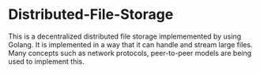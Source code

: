 # Distributed-File-Storage
This is a decentralized distributed file storage implememented by using Golang. It is implemented in a way that it can handle and stream large files. Many concepts such as network protocols, peer-to-peer models are being used to implement this.
